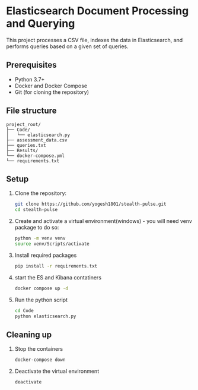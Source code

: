 # Elasticsearch Document Processing and Querying

This project processes a CSV file, indexes the data in Elasticsearch, and performs queries based on a given set of queries.

## Prerequisites

- Python 3.7+
- Docker and Docker Compose
- Git (for cloning the repository)

## File structure
```
project_root/
├── Code/
│   └── elasticsearch.py
├── assessment_data.csv
├── queries.txt              
├── Results/                
└── docker-compose.yml 
└── requirements.txt
```

## Setup

1. Clone the repository:
    ```sh
    git clone https://github.com/yogesh1801/stealth-pulse.git
    cd stealth-pulse
    ```
2. Create and activate a virtual environment(windows) - you will need venv package to do so:
    ```sh
    python -m venv venv
    source venv/Scripts/activate
    ```
3. Install required packages
    ```sh
    pip install -r requirements.txt
    ```
4. start the ES and Kibana contatiners
    ```sh
    docker compose up -d
    ```
5. Run the python script
    ```sh
    cd Code
    python elasticsearch.py
    ```

## Cleaning up  

1. Stop the containers
    ```sh
    docker-compose down
    ```

2. Deactivate the virtual environment
    ```sh
    deactivate
    ```